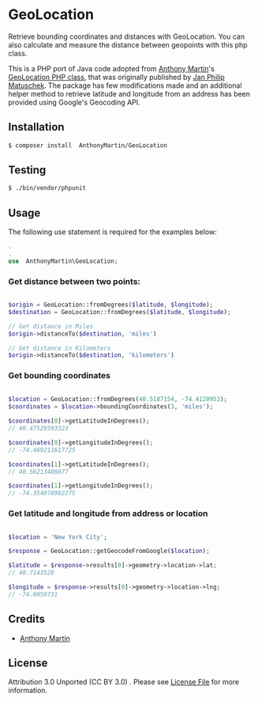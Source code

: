# GeoLocation


Retrieve bounding coordinates and distances with GeoLocation.
You can also calculate and measure the distance between geopoints with this php class.

This is a PHP port of Java code adopted from [Anthony Martin](https://github.com/anthonymartin)'s [GeoLocation PHP class](https://github.com/anthonymartin/GeoLocation.php), that was originally published by
[Jan Philip Matuschek](http://JanMatuschek.de/LatitudeLongitudeBoundingCoordinates). The package has few modifications made and an additional helper method to retrieve latitude and longitude from an address has been provided using Google's Geocoding API. <br />

## Installation
```bash
$ composer install  AnthonyMartin/GeoLocation
```

## Testing
```bash 
$ ./bin/vendor/phpunit
```
## Usage

The following use statement is required for the examples below:
```php
.
.
use  AnthonyMartin\GeoLocation;

```

### Get distance between two points:
```php

$origin = GeoLocation::fromDegrees($latitude, $longitude);
$destination = GeoLocation::fromDegrees($latitude, $longitude);

// Get distance in Miles
$origin->distanceTo($destination, 'miles')

// Get distance in Kilometers
$origin->distanceTo($destination, 'kilometers')

```
### Get bounding coordinates

```php
		
$location = GeoLocation::fromDegrees(40.5187154, -74.4120953);
$coordinates = $location->boundingCoordinates(3, 'miles');

$coordinates[0]->getLatitudeInDegrees();
// 40.47529593323

$coordinates[0]->getLongitudeInDegrees();
// -74.469211617725

$coordinates[1]->getLatitudeInDegrees();
// 40.56213486677

$coordinates[1]->getLongitudeInDegrees();
// -74.354978982275

```

### Get latitude and longitude from address or location

```php

$location = 'New York City';

$response = GeoLocation::getGeocodeFromGoogle($location);

$latitude = $response->results[0]->geometry->location->lat;
// 40.7143528

$longitude = $response->results[0]->geometry->location->lng;
// -74.0059731

```

## Credits

- [Anthony Martin](https://github.com/anthonymartin/)


## License

Attribution 3.0 Unported (CC BY 3.0) . Please see [License File](http://creativecommons.org/licenses/by/3.0/) for more information.
